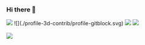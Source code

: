 ### Hi there 👋

 

<img src="https://capsule-render.vercel.app/api?type=waving&color=auto&height=200&section=header&text=SONINCHEON&fontSize=90" />
![](./profile-3d-contrib/profile-gitblock.svg)

<img src="https://img.shields.io/badge/aws-232F3E?style=for-the-badge&logo=aws&logoColor=white">
<img src="https://github-readme-stats.vercel.app/api/top-langs/?username=sonincheon&layout=compact"><br><br>
<img src="https://github-readme-stats.vercel.app/api?username=sonincheon&show_icons=true">
